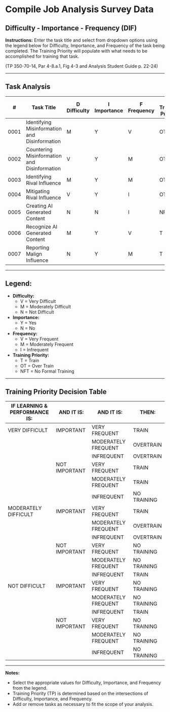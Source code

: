 # Compile Job Analysis Survey Data
## Difficulty - Importance - Frequency (DIF)

**Instructions:** Enter the task title and select from dropdown options using the legend below for Difficulty, Importance, and Frequency of the task being completed. The Training Priority will populate with what needs to be accomplished for training that task.

(TP 350-70-14, Par 4-8.a.1, Fig 4-3 and Analysis Student Guide p. 22-24)

---

## Task Analysis

| #    | Task Title                           | D Difficulty | I Importance | F Frequency | TP Training Priority |
|------|--------------------------------------|--------------|--------------|-------------|----------------------|
| 0001 | Identifying Misinformation and Disinformation | M            | Y            | V           | OT                   |
| 0002 | Countering Misinformation and Disinformation   | V            | Y            | M           | OT                   |
| 0003 | Identifying Rival Influence           | M            | Y            | M           | OT                   |
| 0004 | Mitigating Rival Influence            | V            | Y            | I           | OT                   |
| 0005 | Creating AI Generated Content         | N            | N            | I           | NFT                  |
| 0006 | Recognize AI Generated Content        | M            | Y            | V           | T                    |
| 0007 | Reporting Malign Influence            | N            | Y            | M           | T                    |

---

## Legend:
- **Difficulty:** 
  - V = Very Difficult
  - M = Moderately Difficult
  - N = Not Difficult
- **Importance:** 
  - Y = Yes
  - N = No
- **Frequency:** 
  - V = Very Frequent
  - M = Moderately Frequent
  - I = Infrequent
- **Training Priority:**
  - T = Train
  - OT = Over Train
  - NFT = No Formal Training

---

## Training Priority Decision Table

| IF LEARNING & PERFORMANCE IS: | AND IT IS:    | AND IT IS:     | THEN:          |
|-------------------------------|---------------|----------------|----------------|
| VERY DIFFICULT                | IMPORTANT     | VERY FREQUENT  | TRAIN          |
|                               |               | MODERATELY FREQUENT | OVERTRAIN   |
|                               |               | INFREQUENT     | OVERTRAIN      |
|                               | NOT IMPORTANT | VERY FREQUENT  | TRAIN          |
|                               |               | MODERATELY FREQUENT | TRAIN      |
|                               |               | INFREQUENT     | NO TRAINING    |
| MODERATELY DIFFICULT          | IMPORTANT     | VERY FREQUENT  | TRAIN          |
|                               |               | MODERATELY FREQUENT | OVERTRAIN   |
|                               |               | INFREQUENT     | OVERTRAIN      |
|                               | NOT IMPORTANT | VERY FREQUENT  | NO TRAINING    |
|                               |               | MODERATELY FREQUENT | NO TRAINING |
|                               |               | INFREQUENT     | TRAIN          |
| NOT DIFFICULT                 | IMPORTANT     | VERY FREQUENT  | NO TRAINING    |
|                               |               | MODERATELY FREQUENT | NO TRAINING |
|                               |               | INFREQUENT     | TRAIN          |
|                               | NOT IMPORTANT | VERY FREQUENT  | NO TRAINING    |
|                               |               | MODERATELY FREQUENT | NO TRAINING |
|                               |               | INFREQUENT     | NO TRAINING    |

---

**Notes:** 
- Select the appropriate values for Difficulty, Importance, and Frequency from the legend.
- Training Priority (TP) is determined based on the intersections of Difficulty, Importance, and Frequency.
- Add or remove tasks as necessary to fit the scope of your analysis.
